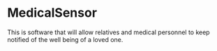 # MedicalSensor
This is software that will allow relatives and medical personnel to keep notified of the well being of a loved one.
